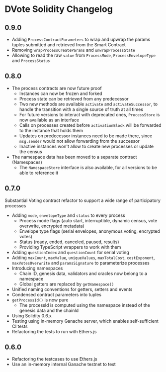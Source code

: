 # DVote Solidity Changelog

## 0.9.0

- Adding `ProcessContractParameters` to wrap and upwrap the params tuples submitted and retrieved from the Smart Contract
- Removing `wrapProcessCreateParams` and `unwrapProcessState`
- Allowing to read the raw `value` from `ProcessMode`, `ProcessEnvelopeType` and `ProcessStatus`

## 0.8.0

- The process contracts are now future proof
  - Instances can now be frozen and forked
  - Process state can be retrieved from any predecessor
  - Two new methods are available `activate` and `activateSuccessor`, to handle the transition with a single source of truth at all times
  - For future versions to interact with deprecated ones, `ProcessStore` is now available as an interface
  - Calls on processes created before `activationBlock` will be forwarded to the instance that holds them
  - Updates on predecessor instances need to be made there, since `msg.sender` would not allow forwarding from the successor
  - Inactive instances won't allow to create new processes or update the census
- The namespace data has been moved to a separate contract (Namespaces)
  - The `NamespaceStore` interface is also available, for all versions to be able to reference it

## 0.7.0

Substantial Voting contract refactor to support a wide range of participatory processes

- Adding `mode`, `envelopeType` and `status` to every process
    - Process mode flags (auto start, interruptible, dynamic census, vote overwrite, encrypted metadata)
    - Envelope type flags (serial envelopes, anonymous voting, encrypted votes)
    - Status (ready, ended, canceled, paused, results)
    - Providing TypeScript wrappers to work with them
- Adding `questionIndex` and `questionCount` for serial voting
- Adding `maxCount`, `maxValue`, `uniqueValues`, `maxTotalCost`, `costExponent`, `maxVotesOverwrite` and `paramsSignature` to parameterize processes
- Introducing namespaces
  - Chain ID, genesis data, validators and oracles now belong to a namespace
  - Global getters are replaced by `getNamespace()`
- Unified naming conventions for getters, setters and events
- Condensed contract parameters into tuples
- `getProcessId()` is now pure
  - The processId is computed using the namespace instead of the genesis data and the chainId
- Using Solidity 0.6.x
- Testing using in-memory Ganache server, which enables self-sufficient CI tests
- Refactoring the tests to run with Ethers.js

## 0.6.0

- Refactoring the testcases to use Ethers.js
- Use an in-memory internal Ganache testnet to test
